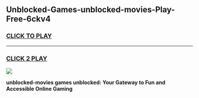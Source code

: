 
## Unblocked-Games-unblocked-movies-Play-Free-6ckv4
<h3>
<a href="https://premium76.site?title=unblocked-movies&ref=21A">CLICK TO PLAY</a></h3>
<hr>

<h3>
<a href="https://premium76.site?title=unblocked-movies&ref=21A">CLICK 2 PLAY</a>
  
</h3>

<a href="https://premium76.site?title=unblocked-movies&ref=21A"><img src="https://clearcache.store/games.png"></a>


**unblocked-movies games unblocked: Your Gateway to Fun and Accessible Online Gaming**
